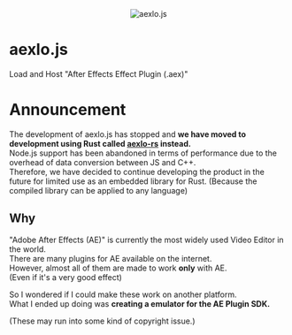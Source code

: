 <div align=center>
	<img src="https://count.getloli.com/@aexlo.js" alt="aexlo.js" />
</div>

# aexlo.js

Load and Host "After Effects Effect Plugin (.aex)"

# Announcement

The development of aexlo.js has stopped and **we have moved to development using Rust called [aexlo-rs](https://github.com/potistudio/aexlo-rs) instead.**  
Node.js support has been abandoned in terms of performance due to the overhead of data conversion between JS and C++.  
Therefore, we have decided to continue developing the product in the future for limited use as an embedded library for Rust. (Because the compiled library can be applied to any language)

## Why

"Adobe After Effects (AE)" is currently the most widely used Video Editor in the world.  
There are many plugins for AE available on the internet.  
However, almost all of them are made to work **only** with AE.  
(Even if it's a very good effect)

So I wondered if I could make these work on another platform.  
What I ended up doing was **creating a emulator for the AE Plugin SDK.**

(These may run into some kind of copyright issue.)
